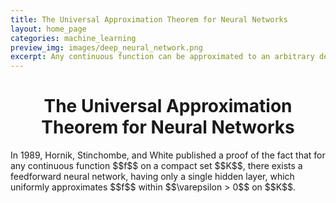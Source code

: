 ```yaml
---
title: The Universal Approximation Theorem for Neural Networks
layout: home_page
categories: machine_learning
preview_img: images/deep_neural_network.png
excerpt: Any continuous function can be approximated to an arbitrary degree of accuracy by some neural network.
---
```

<h1 align="center">The Universal Approximation Theorem for Neural Networks</h1> 
In 1989, Hornik, Stinchombe, and White published a proof of the fact that for any continuous function $$f$$ 
on a compact set $$K$$, there exists a feedforward neural network, having only a single hidden layer, which
uniformly approximates $$f$$ within $$\varepsilon > 0$$ on $$K$$.
<!--more-->